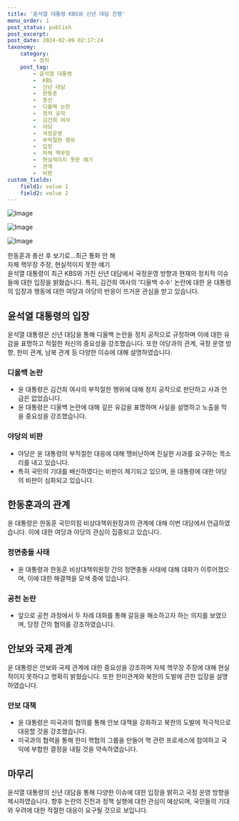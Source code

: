 ```yaml
---
title: '윤석열 대통령 KBS와 신년 대담 진행'
menu_order: 1
post_status: publish
post_excerpt: 
post_date: 2024-02-09 02:17:24
taxonomy:
    category:
        - 정치
    post_tag:
        - 윤석열 대통령
        -  KBS
        -  신년 대담
        -  한동훈
        -  총선
        -  디올백 논란
        -  정치 공작
        -  김건희 여사
        -  야당
        -  국정운영
        -  부적절한 행위
        -  입장
        -  자체 핵무장
        -  현실적이지 못한 얘기
        -  관계
        -  비판
custom_fields:
    field1: value 1
    field2: value 2
---
```


![Image](https://imgnews.pstatic.net/image/629/2024/02/08/20243635170732391400_20240208014404236.jpeg?type=w647)

![Image](https://imgnews.pstatic.net/image/629/2024/02/08/20248067170732391410_20240208014404245.jpg?type=w647)

![Image](https://imgnews.pstatic.net/image/629/2024/02/08/20244376170732391420_20240208014404255.jpeg?type=w647)

한동훈과 총선 후 보기로…최근 통화 안 해  
자체 핵무장 주장, 현실적이지 못한 얘기  
윤석열 대통령이 최근 KBS와 가진 신년 대담에서 국정운영 방향과 현재의 정치적 이슈들에 대한 입장을 밝혔습니다. 특히, 김건희 여사의 '디올백 수수' 논란에 대한 윤 대통령의 입장과 행동에 대한 여당과 야당의 반응이 뜨거운 관심을 받고 있습니다.
## 윤석열 대통령의 입장
윤석열 대통령은 신년 대담을 통해 디올백 논란을 정치 공작으로 규정하며 이에 대한 유감을 표명하고 적절한 처신의 중요성을 강조했습니다. 또한 야당과의 관계, 국정 운영 방향, 한미 관계, 남북 관계 등 다양한 이슈에 대해 설명하였습니다.
### 디올백 논란
- 윤 대통령은 김건희 여사의 부적절한 행위에 대해 정치 공작으로 판단하고 사과 언급은 없었습니다.
- 윤 대통령은 디올백 논란에 대해 깊은 유감을 표명하며 사실을 설명하고 노출을 막을 중요성을 강조했습니다.
### 야당의 비판
- 야당은 윤 대통령의 부적절한 대응에 대해 맹비난하며 진실한 사과를 요구하는 목소리를 내고 있습니다.
- 특히 국민의 기대를 배신하였다는 비판이 제기되고 있으며, 윤 대통령에 대한 야당의 비판이 심화되고 있습니다.
## 한동훈과의 관계
윤 대통령은 한동훈 국민의힘 비상대책위원장과의 관계에 대해 이번 대담에서 언급하였습니다. 이에 대한 여당과 야당의 관심이 집중되고 있습니다.
### 정면충돌 사태
- 윤 대통령과 한동훈 비상대책위원장 간의 정면충돌 사태에 대해 대화가 이루어졌으며, 이에 대한 해결책을 모색 중에 있습니다.
### 공천 논란
- 앞으로 공천 과정에서 두 차례 대화를 통해 갈등을 해소하고자 하는 의지를 보였으며, 당정 간의 협의를 강조하였습니다.
## 안보와 국제 관계
윤 대통령은 안보와 국제 관계에 대한 중요성을 강조하며 자체 핵무장 주장에 대해 현실적이지 못하다고 명확히 밝혔습니다. 또한 한미관계와 북한의 도발에 관한 입장을 설명하였습니다.
### 안보 대책
- 윤 대통령은 미국과의 협의를 통해 안보 대책을 강화하고 북한의 도발에 적극적으로 대응할 것을 강조했습니다.
- 미국과의 협력을 통해 한미 핵협의 그룹을 만들어 핵 관련 프로세스에 참여하고 국익에 부합한 결정을 내릴 것을 약속하였습니다.
## 마무리
윤석열 대통령의 신년 대담을 통해 다양한 이슈에 대한 입장을 밝히고 국정 운영 방향을 제시하였습니다. 향후 논란의 진전과 정책 실행에 대한 관심이 예상되며, 국민들의 기대와 우려에 대한 적절한 대응이 요구될 것으로 보입니다.
